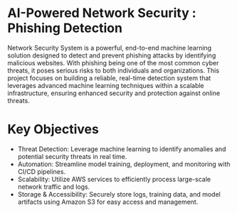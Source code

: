 # AI-Powered Network Security : Phishing Detection

Network Security System is a powerful, end-to-end machine learning solution designed to detect and prevent phishing attacks by identifying malicious websites. With phishing being one of the most common cyber threats, it poses serious risks to both individuals and organizations. This project focuses on building a reliable, real-time detection system that leverages advanced machine learning techniques within a scalable infrastructure, ensuring enhanced security and protection against online threats.

# Key Objectives 
- Threat Detection: Leverage machine learning to identify anomalies and potential security threats in real time.
- Automation: Streamline model training, deployment, and monitoring with CI/CD pipelines.
- Scalability: Utilize AWS services to efficiently process large-scale network traffic and logs.
- Storage & Accessibility: Securely store logs, training data, and model artifacts using Amazon S3 for easy access and management.

